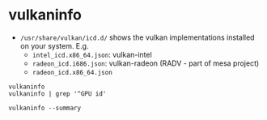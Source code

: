 # vulkaninfo

- `/usr/share/vulkan/icd.d/` shows the vulkan implementations installed on your system. E.g.
  - `intel_icd.x86_64.json`: vulkan-intel
  - `radeon_icd.i686.json`: vulkan-radeon (RADV - part of mesa project)
  - `radeon_icd.x86_64.json`

```shell
vulkaninfo
vulkaninfo | grep '^GPU id'

vulkaninfo --summary
```
